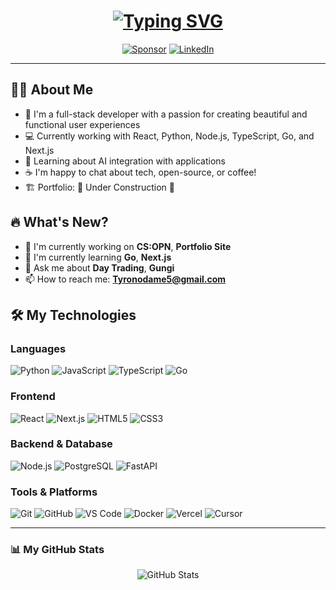 <h1 align="center">
  <a href="https://git.io/typing-svg"><img src="https://readme-typing-svg.herokuapp.com?font=Fira+Code&pause=1000&color=00BFFF&center=true&width=435&lines=Greetings+Devs!;I'm+Tyron😎;Welcome+to+my+Vault" alt="Typing SVG" /></a>
</h1>

<p align="center">
  <a href="https://github.com/sponsors/TyronOdame"><img src="https://img.shields.io/static/v1?label=Sponsor&message=%E2%9D%A4&logo=GitHub&color=%23fe8e86" alt="Sponsor"></a>
  <a href="https://linkedin.com/in/tyron-odame-355b47336/"><img src="https://img.shields.io/badge/linkedin-%230077B5.svg?style=plastic&logo=linkedin&logoColor=white" alt="LinkedIn"></a>
</p>

---

## 👨‍💻 About Me

- 🚀 I'm a full-stack developer with a passion for creating beautiful and functional user experiences
- 💻 Currently working with React, Python, Node.js, TypeScript, Go, and Next.js
- 🤖 Learning about AI integration with applications
- ☕ I'm happy to chat about tech, open-source, or coffee!
- 🏗️ Portfolio: 🚧 Under Construction 🚧

## 🔥 What's New?

- 🎯 I'm currently working on **CS:OPN**, **Portfolio Site**
- 🌱 I'm currently learning **Go**, **Next.js**
- 💬 Ask me about **Day Trading**, **Gungi**
- 📫 How to reach me: **Tyronodame5@gmail.com**

## 🛠️ My Technologies

### Languages
![Python](https://img.shields.io/badge/Python-3776AB?style=for-the-badge&logo=python&logoColor=white)
![JavaScript](https://img.shields.io/badge/JavaScript-F7DF1E?style=for-the-badge&logo=javascript&logoColor=black)
![TypeScript](https://img.shields.io/badge/TypeScript-007ACC?style=for-the-badge&logo=typescript&logoColor=white)
![Go](https://img.shields.io/badge/Go-00ADD8?style=for-the-badge&logo=go&logoColor=white)

### Frontend
![React](https://img.shields.io/badge/React-20232A?style=for-the-badge&logo=react&logoColor=61DAFB)
![Next.js](https://img.shields.io/badge/Next.js-000000?style=for-the-badge&logo=next.js&logoColor=white)
![HTML5](https://img.shields.io/badge/HTML5-E34F26?style=for-the-badge&logo=html5&logoColor=white)
![CSS3](https://img.shields.io/badge/CSS3-1572B6?style=for-the-badge&logo=css3&logoColor=white)

### Backend & Database
![Node.js](https://img.shields.io/badge/Node.js-43853D?style=for-the-badge&logo=node.js&logoColor=white)
![PostgreSQL](https://img.shields.io/badge/PostgreSQL-316192?style=for-the-badge&logo=postgresql&logoColor=white)
![FastAPI](https://img.shields.io/badge/FastAPI-316192?style=for-the-badge&logo=fastapi&logoColor=white)

### Tools & Platforms
![Git](https://img.shields.io/badge/Git-F05032?style=for-the-badge&logo=git&logoColor=white)
![GitHub](https://img.shields.io/badge/GitHub-100000?style=for-the-badge&logo=github&logoColor=white)
![VS Code](https://img.shields.io/badge/VS_Code-007ACC?style=for-the-badge&logo=visual-studio-code&logoColor=white)
![Docker](https://img.shields.io/badge/Docker-2496ED?style=for-the-badge&logo=docker&logoColor=white)
![Vercel](https://img.shields.io/badge/Vercel-000000?style=for-the-badge&logo=vercel&logoColor=white)
![Cursor](https://img.shields.io/badge/Cursor-000000?style=for-the-badge&logo=cursor&logoColor=white)


---

### 📊 My GitHub Stats
<p align="center">
  <img src="https://github-readme-stats.vercel.app/api?username=TyronOdame&show_icons=true&theme=tokyonight" alt="GitHub Stats" />
</p>
</p>
